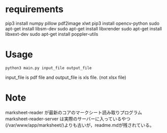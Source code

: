 # requirements

pip3 install numpy pillow pdf2image xlwt
pip3 install opencv-python
sudo apt-get install libsm-dev
sudo apt-get install libxrender
sudo apt-get install libxext-dev
sudo apt-get install poppler-utils

# Usage

```
python3 main.py input_file output_file
````
input_file is pdf file and output_file is xls file. (not xlsx file)

#  Note
marksheet-reader が最新のコアのマークシート読み取りプログラム
marksheet-reader-server は実際のサーバーに入っているやつ(/var/www/app/marksheet/)よりも古いが，readme.mdが残されている。
